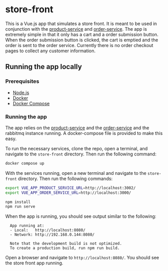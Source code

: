 # store-front

This is a Vue.js app that simulates a store front. It is meant to be used in conjunction with the [product-service](../product-service/) and [order-service](../order-service). The app is extremely simple in that it only has a cart and a order submission button. When the order submission button is clicked, the cart is emptied and the order is sent to the order service. Currently there is no order checkout pages to collect any customer information.

## Running the app locally

### Prerequisites

- [Node.js](https://nodejs.org/en/download/)
- [Docker](https://docs.docker.com/get-docker/)
- [Docker Compose](https://docs.docker.com/compose/install/)

### Running the app

The app relies on the [product-service](../product-service) and the [order-service](../order-service) and the rabbitmq instance running. A docker-compose file is provided to make this easy.

To run the necessary services, clone the repo, open a terminal, and navigate to the `store-front` directory. Then run the following command:

```bash
docker compose up
```

With the services running, open a new terminal and navigate to the `store-front` directory. Then run the following commands:

```bash
export VUE_APP_PRODUCT_SERVICE_URL=http://localhost:3002/
export VUE_APP_ORDER_SERVICE_URL=http://localhost:3000/

npm install
npm run serve
```

When the app is running, you should see output similar to the following:

```text
  App running at:
  - Local:   http://localhost:8080/
  - Network: http://192.168.0.144:8080/

  Note that the development build is not optimized.
  To create a production build, run npm run build.
```

Open a browser and navigate to `http://localhost:8080/`. You should see the store front app running.
